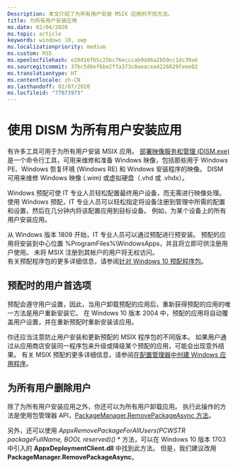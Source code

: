 ```yaml
---
Description: 本文介绍了为所有用户安装 MSIX 应用的不同方法。
title: 为所有用户安装应用
ms.date: 02/04/2020
ms.topic: article
keywords: windows 10, uwp
ms.localizationpriority: medium
ms.custom: RS5
ms.openlocfilehash: e20d16fb5c25bc76ecccab9dd6a2b59cc1dc39a6
ms.sourcegitcommit: 37bc5d6ef6be2ffa373c0aeacea4226829feee02
ms.translationtype: HT
ms.contentlocale: zh-CN
ms.lasthandoff: 02/07/2020
ms.locfileid: "77073973"
---
```

# <a name="install-your-app-for-all-users-with-dism"></a>使用 DISM 为所有用户安装应用

有许多工具可用于为所有用户安装 MSIX 应用。 [部署映像服务和管理 (DISM.exe)](https://docs.microsoft.com/windows-hardware/manufacture/desktop/dism---deployment-image-servicing-and-management-technical-reference-for-windows) 是一个命令行工具，可用来维修和准备 Windows 映像，包括那些用于 Windows PE、Windows 恢复环境 (Windows RE) 和 Windows 安装程序的映像。 DISM 可用来维修 Windows 映像 (.wim) 或虚拟硬盘（.vhd 或 .vhdx）。

Windows 预配可使 IT 专业人员轻松配置最终用户设备，而无需进行映像处理。 使用 Windows 预配，IT 专业人员可以轻松指定将设备注册到管理中所需的配置和设置，然后在几分钟内将该配置应用到目标设备。 例如，为某个设备上的所有用户安装应用。 

从 Windows 版本 1809 开始，IT 专业人员可以通过预配进行预安装。   预配的应用将安装到中心位置 %ProgramFiles%\WindowsApps，并且将立即可供注册用户使用。 未将 MSIX 注册到其帐户的用户将无权访问。  
有关预配程序包的更多详细信息，请参阅[针对 Windows 10 预配程序包](https://docs.microsoft.com/windows/configuration/provisioning-packages/provisioning-packages)。

## <a name="user-preferences-when-provisioning"></a>预配时的用户首选项

预配会遵守用户设置，因此，当用户卸载预配的应用后，重新获得预配的应用的唯一方法是用户重新安装它。 在 Windows 10 版本 2004 中，预配的应用将自动覆盖用户设置，并在重新预配时重新安装该应用。

你还应当注意防止用户安装和更新预配的 MSIX 程序包的不同版本。 如果用户通过从应用商店安装同一程序包来升级或降级某个预配的应用，可能会出现意外结果。
有关 MSIX 预配的更多详细信息，请参阅[在配置管理器中创建 Windows 应用程序](https://docs.microsoft.com/configmgr/apps/get-started/creating-windows-applications)。

## <a name="removing-apps-for-all-users"></a>为所有用户删除用户

除了为所有用户安装应用之外，你还可以为所有用户卸载应用。 执行此操作的方法是使用包管理器 API，[PackageManager.RemovePackageAsync 方法](https://docs.microsoft.com/uwp/api/windows.management.deployment.packagemanager.removepackageasync)。

另外，还可以使用 **AppxRemovePackageForAllUsers(PCWSTR packageFullName, BOOL* reserved)()* * 方法，可以在 Windows 10 版本 1703 中引入的 **AppxDeploymentClient.dll** 中找到此方法。 但是，我们建议改用 **PackageManager.RemovePackageAsync**。
